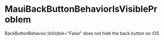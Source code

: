 # MauiBackButtonBehaviorIsVisibleProblem
BackButtonBehavior IsVisible="False" does not hide the back button on iOS
